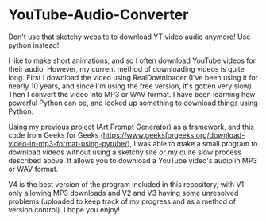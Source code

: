 # YouTube-Audio-Converter
Don't use that sketchy website to download YT video audio anymore! Use python instead!


I like to make short animations, and so I often download YouTube videos for their audio. However, my current method of downloading videos is quite long. First I download the video using RealDownloader (I've been using it for nearly 10 years, and since I'm using the free version, it's gotten very slow). Then I convert the video into MP3 or WAV format. I have been learning how powerful Python can be, and looked up something to download things using Python.

Using my previous project (Art Prompt Generator) as a framework, and this code from Geeks for Geeks (https://www.geeksforgeeks.org/download-video-in-mp3-format-using-pytube/), I was able to make a small program to download videos without using a sketchy site or my quite slow process described above. It allows you to download a YouTube video's audio in MP3 or WAV format.

V4 is the best version of the program included in this repository, with V1 only allowing MP3 downloads and V2 and V3 having some unresolved problems (uploaded to keep track of my progress and as a method of version control). I hope you enjoy!





